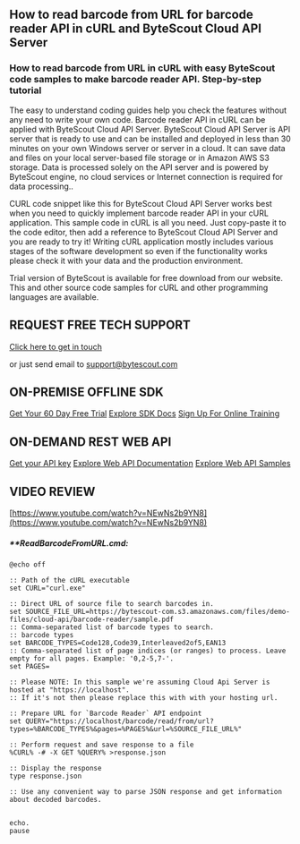 ## How to read barcode from URL for barcode reader API in cURL and ByteScout Cloud API Server

### How to read barcode from URL in cURL with easy ByteScout code samples to make barcode reader API. Step-by-step tutorial

The easy to understand coding guides help you check the features without any need to write your own code. Barcode reader API in cURL can be applied with ByteScout Cloud API Server. ByteScout Cloud API Server is API server that is ready to use and can be installed and deployed in less than 30 minutes on your own Windows server or server in a cloud. It can save data and files on your local server-based file storage or in Amazon AWS S3 storage. Data is processed solely on the API server and is powered by ByteScout engine, no cloud services or Internet connection is required for data processing..

CURL code snippet like this for ByteScout Cloud API Server works best when you need to quickly implement barcode reader API in your cURL application.  This sample code in cURL is all you need. Just copy-paste it to the code editor, then add a reference to ByteScout Cloud API Server and you are ready to try it! Writing cURL application mostly includes various stages of the software development so even if the functionality works please check it with your data and the production environment.

Trial version of ByteScout is available for free download from our website. This and other source code samples for cURL and other programming languages are available.

## REQUEST FREE TECH SUPPORT

[Click here to get in touch](https://bytescout.zendesk.com/hc/en-us/requests/new?subject=ByteScout%20Cloud%20API%20Server%20Question)

or just send email to [support@bytescout.com](mailto:support@bytescout.com?subject=ByteScout%20Cloud%20API%20Server%20Question) 

## ON-PREMISE OFFLINE SDK 

[Get Your 60 Day Free Trial](https://bytescout.com/download/web-installer?utm_source=github-readme)
[Explore SDK Docs](https://bytescout.com/documentation/index.html?utm_source=github-readme)
[Sign Up For Online Training](https://academy.bytescout.com/)


## ON-DEMAND REST WEB API

[Get your API key](https://pdf.co/documentation/api?utm_source=github-readme)
[Explore Web API Documentation](https://pdf.co/documentation/api?utm_source=github-readme)
[Explore Web API Samples](https://github.com/bytescout/ByteScout-SDK-SourceCode/tree/master/PDF.co%20Web%20API)

## VIDEO REVIEW

[https://www.youtube.com/watch?v=NEwNs2b9YN8](https://www.youtube.com/watch?v=NEwNs2b9YN8)




<!-- code block begin -->

##### ****ReadBarcodeFromURL.cmd:**
    
```
@echo off

:: Path of the cURL executable
set CURL="curl.exe"

:: Direct URL of source file to search barcodes in.
set SOURCE_FILE_URL=https://bytescout-com.s3.amazonaws.com/files/demo-files/cloud-api/barcode-reader/sample.pdf
:: Comma-separated list of barcode types to search. 
:: barcode types 
set BARCODE_TYPES=Code128,Code39,Interleaved2of5,EAN13
:: Comma-separated list of page indices (or ranges) to process. Leave empty for all pages. Example: '0,2-5,7-'.
set PAGES=

:: Please NOTE: In this sample we're assuming Cloud Api Server is hosted at "https://localhost". 
:: If it's not then please replace this with with your hosting url.

:: Prepare URL for `Barcode Reader` API endpoint
set QUERY="https://localhost/barcode/read/from/url?types=%BARCODE_TYPES%&pages=%PAGES%&url=%SOURCE_FILE_URL%"

:: Perform request and save response to a file
%CURL% -# -X GET %QUERY% >response.json

:: Display the response
type response.json

:: Use any convenient way to parse JSON response and get information about decoded barcodes.


echo.
pause
```

<!-- code block end -->